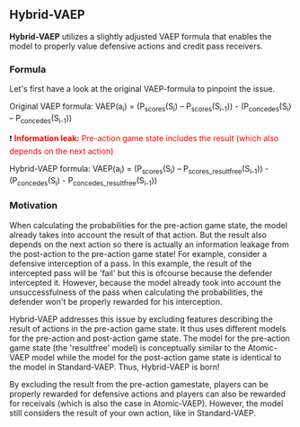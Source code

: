 Hybrid-VAEP
-----------

**Hybrid-VAEP** utilizes a slightly adjusted VAEP formula that enables the model to properly value defensive actions and credit pass receivers.

### Formula
Let's first have a look at the original VAEP-formula to pinpoint the issue.


Original VAEP formula: VAEP(a<sub>i</sub>) = (P<sub>scores</sub>(S<sub>i</sub>) – P<sub>scores</sub>(S<sub>i-1</sub>)) - (P<sub>concedes</sub>(S<sub>i</sub>) – P<sub>concedes</sub>(S<sub>i-1</sub>))

❗ <span style="color: red;">**Information leak:** Pre-action game state includes the result (which also depends on the next action)</span>

Hybrid-VAEP formula: VAEP(a<sub>i</sub>) = (P<sub>scores</sub>(S<sub>i</sub>) – P<sub>scores_resultfree</sub>(S<sub>i-1</sub>)) - (P<sub>concedes</sub>(S<sub>i</sub>) - P<sub>concedes_resultfree</sub>(S<sub>i-1</sub>))

### Motivation
When calculating the probabilities for the pre-action game state, the model already takes into account the result of that action. But the result also depends on the next action so there is actually an information leakage from the post-action to the pre-action game state! For example, consider a defensive interception of a pass. In this example, the result of the intercepted pass will be 'fail' but this is ofcourse because the defender intercepted it. However, because the model already took into account the unsuccessfulness of the pass when calculating the probabilities, the defender won't be properly rewarded for his interception.

Hybrid-VAEP addresses this issue by excluding features describing the result of actions in the pre-action game state. It thus uses different models for the pre-action and post-action game state. The model for the pre-action game state (the 'resultfree' model) is conceptually similar to the Atomic-VAEP model while the model for the post-action game state is identical to the model in Standard-VAEP. Thus, Hybrid-VAEP is born!

By excluding the result from the pre-action gamestate, players can be properly rewarded for defensive actions and players can also be rewarded for receivals (which is also the case in Atomic-VAEP). However, the model still considers the result of your own action, like in Standard-VAEP.

